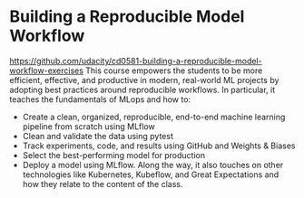 # Building a Reproducible Model Workflow
https://github.com/udacity/cd0581-building-a-reproducible-model-workflow-exercises
This course empowers the students to be more efficient, effective, and productive in modern, real-world ML projects by adopting best practices around reproducible workflows. In particular, it teaches the fundamentals of MLops and how to:
- Create a clean, organized, reproducible, end-to-end machine learning pipeline from scratch using MLflow
- Clean and validate the data using pytest 
- Track experiments, code, and results using GitHub and Weights & Biases
- Select the best-performing model for production
- Deploy a model using MLflow. Along the way, it also touches on other technologies like Kubernetes, Kubeflow, and Great Expectations and how they relate to the content of the class.
